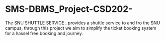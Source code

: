 # SMS-DBMS_Project-CSD202-
The SNU SHUTTLE SERVICE , provides a shuttle service to and fro the SNU campus, through this project we aim to simplify the ticket booking system for a hassel free booking and journey.
